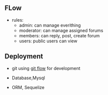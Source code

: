 ## FLow
* rules:
    * admin: can manage everithing
    * moderator: can manage assigned forums
    * members: can reply, post, create forum
    * users: public users can view

## Deployment 

* git
using [git flow](https://nvie.com/posts/a-successful-git-branching-model/) for development 

* Database,Mysql

* ORM, Sequelize